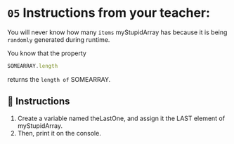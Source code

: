 # `05` Instructions from your teacher:

You will never know how many `items` myStupidArray has because it is being `randomly` generated during runtime.

You know that the property
```js
SOMEARRAY.length
```

returns the `length of` SOMEARRAY.

## 📝 Instructions

1. Create a variable named theLastOne, and assign it the LAST element of myStupidArray.
2. Then, print it on the console.